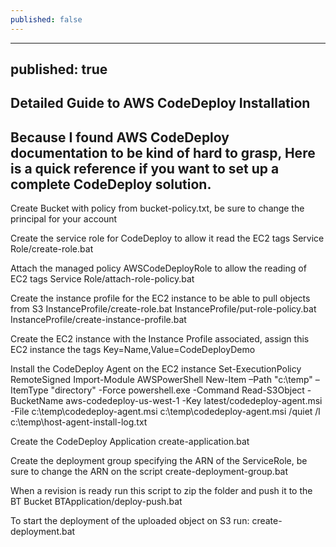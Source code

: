 ```yaml
---
published: false
---
```

---
published: true
---
## Detailed Guide to AWS CodeDeploy Installation
## Because I found AWS CodeDeploy documentation to be kind of hard to grasp, Here is a quick reference if you want to set up a complete CodeDeploy solution.

Create Bucket with policy from bucket-policy.txt, be sure to change the principal for your account

Create the service role for CodeDeploy to allow it read the EC2 tags
Service Role/create-role.bat

Attach the managed policy AWSCodeDeployRole to allow the reading of EC2 tags
Service Role/attach-role-policy.bat

Create the instance profile for the EC2 instance to be able to pull objects from S3
InstanceProfile/create-role.bat
InstanceProfile/put-role-policy.bat
InstanceProfile/create-instance-profile.bat

Create the EC2 instance with the Instance Profile associated, assign this EC2 instance the tags Key=Name,Value=CodeDeployDemo

Install the CodeDeploy Agent on the EC2 instance
Set-ExecutionPolicy RemoteSigned
Import-Module AWSPowerShell
New-Item –Path "c:\temp" –ItemType "directory" -Force
powershell.exe -Command Read-S3Object -BucketName aws-codedeploy-us-west-1  -Key latest/codedeploy-agent.msi -File c:\temp\codedeploy-agent.msi
c:\temp\codedeploy-agent.msi /quiet /l c:\temp\host-agent-install-log.txt

Create the CodeDeploy Application
create-application.bat

Create the deployment group specifying the ARN of the ServiceRole, be sure to change the ARN on the script
create-deployment-group.bat

When a revision is ready run this script to zip the folder and push it to the BT Bucket
BTApplication/deploy-push.bat

To start the deployment of the uploaded object on S3 run:
create-deployment.bat

